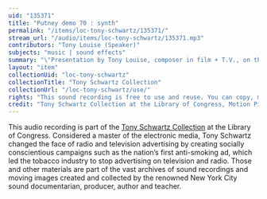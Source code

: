 ```yaml
---
uid: "135371"
title: "Putney demo 70 : synth"
permalink: "/items/loc-tony-schwartz/135371/"
stream_url: "/audio/items/loc-tony-schwartz/135371.mp3"
contributors: "Tony Louise (Speaker)"
subjects: "music | sound effects"
summary: "\"Presentation by Tony Louise, composer in film + T.V., on the Putney VCS-3, an electronic musical instrument. Includes musical & sound samples\"--Container. Contents: Musical demos. Opening fanfare ; Bossa nova ; Rock ; Sitar sound ; Car sounds, siren, gunshots, ricochets, explosion ; Pinball wizard (9:15)."
layout: "item"
collectionUid: "loc-tony-schwartz"
collectionTitle: "Tony Schwartz Collection"
collectionUrl: "/loc-tony-schwartz/use/"
rights: "This sound recording is free to use and reuse. You can copy, modify, distribute and perform the work, even for commercial purposes, all without asking permission. Attribution is recommended but not required."
credit: "Tony Schwartz Collection at the Library of Congress, Motion Picture, Broadcasting and Recorded Sound Division."
---
```


This audio recording is part of the [Tony Schwartz Collection](https://www.loc.gov/rr/record/schwartzcollection.html) at the Library of Congress. Considered a master of the electronic media, Tony Schwartz changed the face of radio and television advertising by creating socially conscientious campaigns such as the nation’s first anti-smoking ad, which led the tobacco industry to stop advertising on television and radio. Those and other materials are part of the vast archives of sound recordings and moving images created and collected by the renowned New York City sound documentarian, producer, author and teacher.